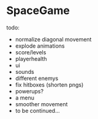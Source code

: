 # SpaceGame

todo:

- normalize diagonal movement
- explode animations
- score/levels
- playerhealth
- ui
- sounds
- different enemys
- fix hitboxes (shorten pngs)
- powerups?
- a menu
- smoother movement
- to be continued...
